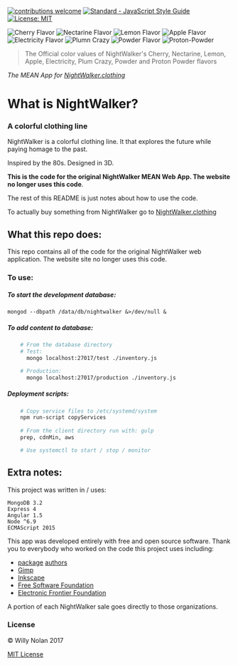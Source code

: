 [![contributions welcome](https://img.shields.io/badge/contributions-welcome-brightgreen.svg?style=flat)](https://github.com/computersarecool/nightwalker/issues)
[![Standard - JavaScript Style Guide](https://img.shields.io/badge/code_style-standard-brightgreen.svg)](http://standardjs.com/)
[![License: MIT](https://img.shields.io/badge/License-MIT-yellow.svg)](https://opensource.org/licenses/MIT)

  ![Cherry Flavor](https://dummyimage.com/50/c71b39/c71b39.jpg "Cherry Flavor")
  ![Nectarine Flavor](https://dummyimage.com/50/fa5132/fa5132.jpg "Nectarine Flavor")
  ![Lemon Flavor](https://dummyimage.com/50/feda60/feda60.jpg "Lemon Flavor")
  ![Apple Flavor](https://dummyimage.com/50/005b3a/005b3a.jpg "Apple Flavor")
  ![Electricity Flavor](https://dummyimage.com/50/26599a/26599a.jpg "Electricity Flavor")
  ![Plumn Crazy](https://dummyimage.com/50/3f2c63/3f2c63.jpg "Plum Crazy Flavor")
  ![Powder Flavor](https://dummyimage.com/50/e45c68/e45c68.jpg "Powder Flavor")
  ![Proton-Powder](https://dummyimage.com/50/ed243f/ed243f.jpg "Proton-Powder Flavor")
  
  > The Official color values of NightWalker's Cherry, Nectarine, Lemon, Apple, Electricity, Plum Crazy, Powder and Proton Powder flavors

*The MEAN App for [NightWalker.clothing](https://nightwalker.clothing "The Nightwalker.clothing website")*

# What is NightWalker?
### A colorful clothing line

  NightWalker is a colorful clothing line. It that explores the future while paying homage to the past.
  
  Inspired by the 80s. Designed in 3D.

  **This is the code for the original NightWalker MEAN Web App.  The website no longer uses this code**. 
  
  The rest of this README is just notes about how to use the code.
  
  To actually buy something from NightWalker go to [NightWalker.clothing](https://nightwalker.clothing "The Nightwalker.clothing website")
  
## What this repo does:
This repo contains all of the code for the original NightWalker web application.  The website site no longer uses this code.
  
### To use:
##### To start the development database:
    mongod --dbpath /data/db/nightwalker &>/dev/null &

##### To add content to database:
```bash
    # From the database directory
    # Test:
      mongo localhost:27017/test ./inventory.js

    # Production:
      mongo localhost:27017/production ./inventory.js
 ```  
##### Deployment scripts:
```bash
    # Copy service files to /etc/systemd/system
    npm run-script copyServices
    
    # From the client directory run with: gulp
    prep, cdnMin, aws

    # Use systemctl to start / stop / monitor
```
  
## Extra notes:
  This project was written in / uses:
  ```
  MongoDB 3.2
  Express 4
  Angular 1.5 
  Node ^6.9
  ECMAScript 2015
  ```
  
  This app was developed entirely with free and open source software. Thank you to everybody who worked on the code this project uses including: 
  
  * [package](https://raw.githubusercontent.com/computersarecool/nightwalker/master/server/package.json "Server Package.json") [authors](https://raw.githubusercontent.com/computersarecool/nightwalker/master/server/package.json "Client Package.json")
  * [Gimp](https://www.gimp.org/ "Gimp")
  * [Inkscape](https://inkscape.org/ "Inkscape")
  * [Free Software Foundation](https://www.fsf.org "FSF")
  * [Electronic Frontier Foundation](https://www.eff.org "EFF") 
  
  A portion of each NightWalker sale goes directly to those organizations.

### License
:copyright: Willy Nolan 2017 

[MIT License](http://en.wikipedia.org/wiki/MIT_License)

